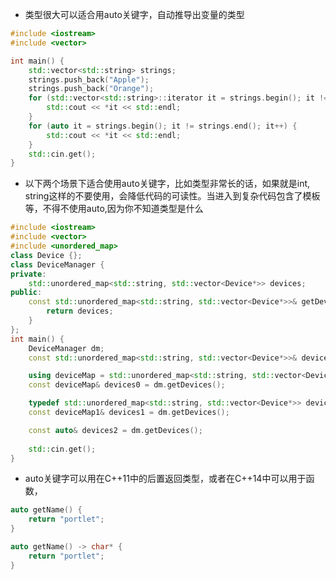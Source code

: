 - 类型很大可以适合用auto关键字，自动推导出变量的类型

```c++
#include <iostream>
#include <vector>

int main() {
	std::vector<std::string> strings;
	strings.push_back("Apple");
	strings.push_back("Orange");
	for (std::vector<std::string>::iterator it = strings.begin(); it != strings.end(); it++) {
		std::cout << *it << std::endl;
	}
	for (auto it = strings.begin(); it != strings.end(); it++) {
		std::cout << *it << std::endl;
	}
	std::cin.get();
}
```

- 以下两个场景下适合使用auto关键字，比如类型非常长的话，如果就是int, string这样的不要使用，会降低代码的可读性。当进入到复杂代码包含了模板等，不得不使用auto,因为你不知道类型是什么

```c++
#include <iostream>
#include <vector>
#include <unordered_map>
class Device {};
class DeviceManager {
private:
	std::unordered_map<std::string, std::vector<Device*>> devices;
public:
	const std::unordered_map<std::string, std::vector<Device*>>& getDevices() const {
		return devices; 
	}
};
int main() {
	DeviceManager dm;
	const std::unordered_map<std::string, std::vector<Device*>>& devices = dm.getDevices();

	using deviceMap = std::unordered_map<std::string, std::vector<Device*>>;
	const deviceMap& devices0 = dm.getDevices();

	typedef std::unordered_map<std::string, std::vector<Device*>> deviceMap1;
	const deviceMap1& devices1 = dm.getDevices();

	const auto& devices2 = dm.getDevices();
	
	std::cin.get();
}
```

- auto关键字可以用在C++11中的后置返回类型，或者在C++14中可以用于函数，

```c++
auto getName() {
    return "portlet";
}

auto getName() -> char* {
    return "portlet";
}
```

